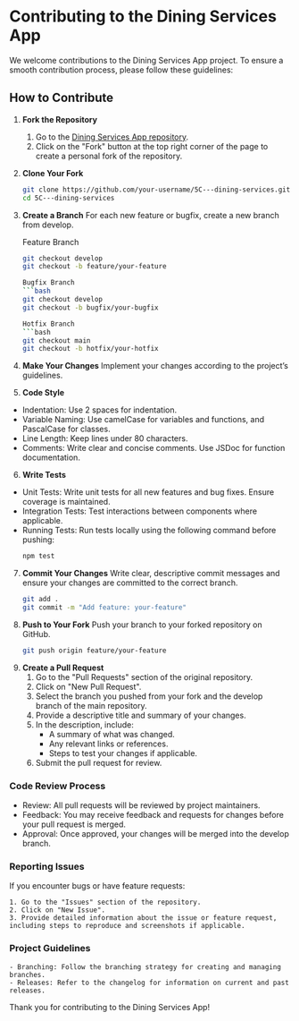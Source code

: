 # Contributing to the Dining Services App

We welcome contributions to the Dining Services App project. To ensure a smooth contribution process, please follow these guidelines:

## How to Contribute

1. **Fork the Repository**
    1. Go to the [Dining Services App repository](https://github.com/DarkAzureII/5C---dining-services).
    2. Click on the "Fork" button at the top right corner of the page to create a personal fork of the repository.

2. **Clone Your Fork**
   ```bash
   git clone https://github.com/your-username/5C---dining-services.git
   cd 5C---dining-services

3. **Create a Branch**
    For each new feature or bugfix, create a new branch from develop.

    Feature Branch
    ```bash
    git checkout develop
    git checkout -b feature/your-feature

    Bugfix Branch
    ```bash
    git checkout develop
    git checkout -b bugfix/your-bugfix

    Hotfix Branch
    ```bash
    git checkout main
    git checkout -b hotfix/your-hotfix


4. **Make Your Changes**
    Implement your changes according to the project’s guidelines.

5. **Code Style**
- Indentation: Use 2 spaces for indentation.
- Variable Naming: Use camelCase for variables and functions, and PascalCase for classes.
- Line Length: Keep lines under 80 characters.
- Comments: Write clear and concise comments. Use JSDoc for function documentation.

6. **Write Tests**
- Unit Tests: Write unit tests for all new features and bug fixes. Ensure coverage is maintained.
- Integration Tests: Test interactions between components where applicable.
- Running Tests: Run tests locally using the following command before pushing:
    ```bash
    npm test

7. **Commit Your Changes**
Write clear, descriptive commit messages and ensure your changes are committed to the correct branch.
    ```bash
    git add .
    git commit -m "Add feature: your-feature"

8. **Push to Your Fork**
Push your branch to your forked repository on GitHub.
    ```bash
    git push origin feature/your-feature

9. **Create a Pull Request**
    1. Go to the "Pull Requests" section of the original repository.
    2. Click on "New Pull Request".
    3. Select the branch you pushed from your fork and the develop branch of the main repository.
    4. Provide a descriptive title and summary of your changes.
    5. In the description, include:
        - A summary of what was changed.
        - Any relevant links or references.
        - Steps to test your changes if applicable.
    6. Submit the pull request for review.

### Code Review Process
- Review: All pull requests will be reviewed by project maintainers.
- Feedback: You may receive feedback and requests for changes before your pull request is merged.
- Approval: Once approved, your changes will be merged into the develop branch.

### Reporting Issues
If you encounter bugs or have feature requests:

    1. Go to the "Issues" section of the repository.
    2. Click on "New Issue".
    3. Provide detailed information about the issue or feature request, including steps to reproduce and screenshots if applicable.

### Project Guidelines
    - Branching: Follow the branching strategy for creating and managing branches.
    - Releases: Refer to the changelog for information on current and past releases.
    
Thank you for contributing to the Dining Services App!

